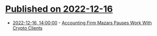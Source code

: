 # [Published on 2022-12-16](index.md)

* [2022-12-16, 14:00:00](https://slashdot.org/story/22/12/16/1314254/accounting-firm-mazars-pauses-work-with-crypto-clients?utm_source=rss1.0mainlinkanon&utm_medium=feed) - [Accounting Firm Mazars Pauses Work With Crypto Clients](https://slashdot.org/story/22/12/16/1314254/accounting-firm-mazars-pauses-work-with-crypto-clients?utm_source=rss1.0mainlinkanon&utm_medium=feed)
